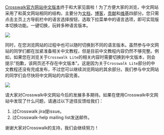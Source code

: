 [Crosswalk官方网站中文版本](https://crosswalk-project.org/index_zh.html)终于和大家见面啦！为了方便大家的浏览，中文网站采用了和英文网站相同的结构，主要分为[文档](https://crosswalk-project.org/documentation/getting_started_zh.html)，[博客](https://crosswalk-project.org/blog/)，[贡献](https://crosswalk-project.org/contribute/index_zh.html)和[维基](https://github.com/crosswalk-project/crosswalk-website/wiki)四部分。您只需点击主页上方导航栏中的语言选择按钮，选取下拉菜单中的语言选项，即可实现版本切换功能。一键切换，玩转多种语言版本。

   <img src="/assets/chinese-web-homepage.png" />

同时，在您浏览网站的过程中也可以随时切换到不同的语言版本。虽然参与中文网站的同学们都在加紧准备相关中文教程，但是目前中文教程内容仍然不够完整。例如，如果您在浏览关于`Crosswalk Lite`的相关内容时需要切换到中文版本，则会提示"抱歉，该网页还不存在中文版本"。这是因为关于`Crosswalk Lite`部分的中文教程还没有完成发布，不过您可以继续浏览网站的其余部分。我们参与中文网站的同学们会尽快将中文网站的内容完善。

  <img src="/assets/chinese-web-missing.png" />

请大家对Crosswalk中文网站今后的发展多多期待。如果在使用Crosswalk中文网站中发现了什么问题，请通过以下途径反馈给我们：
1.  过Crosswalk jira提issue。
2.  过Crosswalk-help mailing list发送邮件。

谢谢大家对Crosswalk的支持，我们会继续努力！






